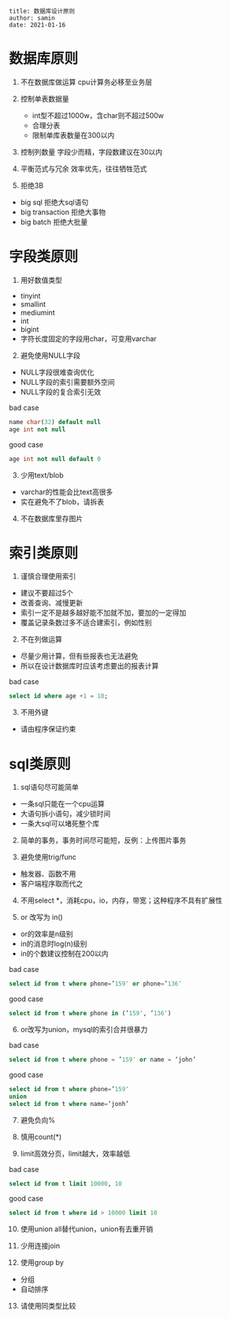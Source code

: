 ```properties
title: 数据库设计原则
author: samin
date: 2021-01-16
```

# 数据库原则

1. 不在数据库做运算
   cpu计算务必移至业务层

2. 控制单表数据量
   - int型不超过1000w，含char则不超过500w
   - 合理分表
   - 限制单库表数量在300以内

3. 控制列数量
   字段少而精，字段数建议在30以内

4. 平衡范式与冗余
   效率优先，往往牺牲范式

5. 拒绝3B 

- big sql
  拒绝大sql语句
- big transaction
  拒绝大事物
- big batch
  拒绝大批量

# 字段类原则

1. 用好数值类型

- tinyint
- smallint
- mediumint
- int
- bigint
- 字符长度固定的字段用char，可变用varchar

2. 避免使用NULL字段

- NULL字段很难查询优化
- NULL字段的索引需要额外空间
- NULL字段的复合索引无效

bad case
```sql
name char(32) default null
age int not null
```
good case
```sql
age int not null default 0
```

3. 少用text/blob

- varchar的性能会比text高很多
- 实在避免不了blob，请拆表

4. 不在数据库里存图片

# 索引类原则

1. 谨慎合理使用索引    
    
- 建议不要超过5个
- 改善查询、减慢更新
- 索引一定不是越多越好能不加就不加，要加的一定得加
- 覆盖记录条数过多不适合建索引，例如性别

2. 不在列做运算
    
- 尽量少用计算，但有些报表也无法避免
- 所以在设计数据库时应该考虑要出的报表计算

bad case
```sql
select id where age +1 = 10;
```

3. 不用外键

- 请由程序保证约束

# sql类原则

1. sql语句尽可能简单

- 一条sql只能在一个cpu运算 
- 大语句拆小语句，减少锁时间 
- 一条大sql可以堵死整个库

2. 简单的事务，事务时间尽可能短，反例：上传图片事务

3. 避免使用trig/func 

- 触发器、函数不用
- 客户端程序取而代之

4. 不用select *，消耗cpu，io，内存，带宽；这种程序不具有扩展性

5. or 改写为 in()

- or的效率是n级别
- in的消息时log(n)级别
- in的个数建议控制在200以内

bad case
```sql
select id from t where phone=’159′ or phone=’136′
```
good case
```sql
select id from t where phone in (’159′, ’136′)
```

6. or改写为union，mysql的索引合并很暴力

bad case
```sql
select id from t where phone = ’159′ or name = ‘john’
```
good case
```sql
select id from t where phone=’159′
union
select id from t where name=’jonh’
```

7. 避免负向%

8. 慎用count(*)

9. limit高效分页，limit越大，效率越低

bad case
```sql
select id from t limit 10000, 10 
```
good case
```sql
select id from t where id > 10000 limit 10
```

10. 使用union all替代union，union有去重开销

11. 少用连接join

12. 使用group by

- 分组
- 自动排序

13. 请使用同类型比较